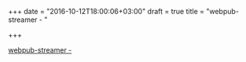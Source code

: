 +++
date = "2016-10-12T18:00:06+03:00"
draft = true
title = "webpub-streamer -  "

+++

<p><a href="https://t.co/mlTfhXVrwF">webpub-streamer -  </a></p>

